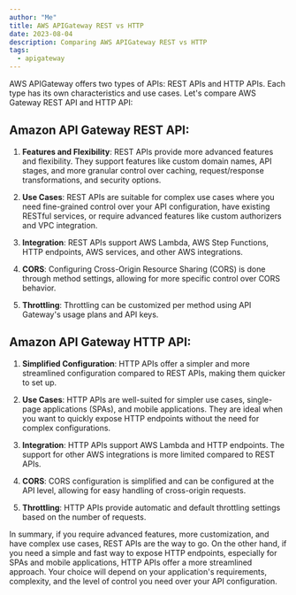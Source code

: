 ```yaml
---
author: "Me"
title: AWS APIGateway REST vs HTTP
date: 2023-08-04
description: Comparing AWS APIGateway REST vs HTTP
tags:
  - apigateway
---
```


AWS APIGateway offers two types of APIs: REST APIs and HTTP APIs. Each type has its own characteristics and use cases. Let's compare AWS Gateway REST API and HTTP API:

## Amazon API Gateway REST API:

1. **Features and Flexibility**: REST APIs provide more advanced features and flexibility. They support features like custom domain names, API stages, and more granular control over caching, request/response transformations, and security options.

2. **Use Cases**: REST APIs are suitable for complex use cases where you need fine-grained control over your API configuration, have existing RESTful services, or require advanced features like custom authorizers and VPC integration.

3. **Integration**: REST APIs support AWS Lambda, AWS Step Functions, HTTP endpoints, AWS services, and other AWS integrations.

4. **CORS**: Configuring Cross-Origin Resource Sharing (CORS) is done through method settings, allowing for more specific control over CORS behavior.

5. **Throttling**: Throttling can be customized per method using API Gateway's usage plans and API keys.

## Amazon API Gateway HTTP API:

1. **Simplified Configuration**: HTTP APIs offer a simpler and more streamlined configuration compared to REST APIs, making them quicker to set up.

2. **Use Cases**: HTTP APIs are well-suited for simpler use cases, single-page applications (SPAs), and mobile applications. They are ideal when you want to quickly expose HTTP endpoints without the need for complex configurations.

3. **Integration**: HTTP APIs support AWS Lambda and HTTP endpoints. The support for other AWS integrations is more limited compared to REST APIs.

4. **CORS**: CORS configuration is simplified and can be configured at the API level, allowing for easy handling of cross-origin requests.

5. **Throttling**: HTTP APIs provide automatic and default throttling settings based on the number of requests.

In summary, if you require advanced features, more customization, and have complex use cases, REST APIs are the way to go. On the other hand, if you need a simple and fast way to expose HTTP endpoints, especially for SPAs and mobile applications, HTTP APIs offer a more streamlined approach. Your choice will depend on your application's requirements, complexity, and the level of control you need over your API configuration.